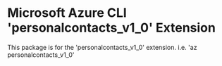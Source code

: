 Microsoft Azure CLI 'personalcontacts_v1_0' Extension
==========================================

This package is for the 'personalcontacts_v1_0' extension.
i.e. 'az personalcontacts_v1_0'
